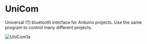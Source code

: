 # UniCom
Universal (?) bluetooth interface for Arduino projects.  Use the same program to control many different projects.

![UniCom1a](https://user-images.githubusercontent.com/46026730/191946727-d62cf5e2-7418-49cc-b4e3-b1366e27de0b.jpg)

